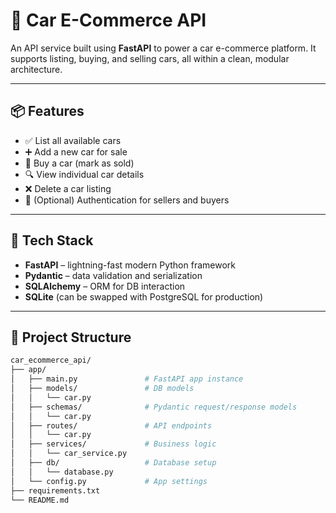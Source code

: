 # 🚗 Car E-Commerce API

An API service built using **FastAPI** to power a car e-commerce platform. It supports listing, buying, and selling cars, all within a clean, modular architecture.

---

## 📦 Features

- ✅ List all available cars
- ➕ Add a new car for sale
- 🛒 Buy a car (mark as sold)
- 🔍 View individual car details
- ❌ Delete a car listing
- 🔐 (Optional) Authentication for sellers and buyers

---

## 🧱 Tech Stack

- **FastAPI** – lightning-fast modern Python framework
- **Pydantic** – data validation and serialization
- **SQLAlchemy** – ORM for DB interaction
- **SQLite** (can be swapped with PostgreSQL for production)

---

## 📁 Project Structure

```bash
car_ecommerce_api/
├── app/
│   ├── main.py               # FastAPI app instance
│   ├── models/               # DB models
│   │   └── car.py
│   ├── schemas/              # Pydantic request/response models
│   │   └── car.py
│   ├── routes/               # API endpoints
│   │   └── car.py
│   ├── services/             # Business logic
│   │   └── car_service.py
│   ├── db/                   # Database setup
│   │   └── database.py
│   └── config.py             # App settings
├── requirements.txt
└── README.md
